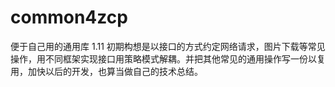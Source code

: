 # common4zcp
便于自己用的通用库
1.11
初期构想是以接口的方式约定网络请求，图片下载等常见操作，用不同框架实现接口用策略模式解耦。并把其他常见的通用操作写一份以复用，加快以后的开发，也算当做自己的技术总结。
